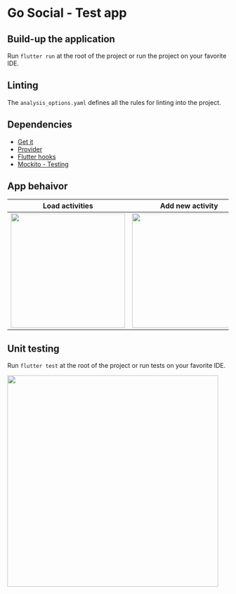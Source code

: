 # Go Social - Test app

## Build-up the application

Run `flutter run` at the root of the project or run the project on your favorite IDE.

## Linting

The `analysis_options.yaml` defines all the rules for linting into the project.

## Dependencies

- [Get it](https://pub.dev/packages/get_it)
- [Provider](https://pub.dev/packages/provider)
- [Flutter hooks](https://pub.dev/packages/flutter_hooks)
- [Mockito - Testing](https://pub.dev/packages/mockito)

## App behaivor

Load activities | Add new activity | Detail Activity | Update Activity
---|---|---|---
<img src="https://user-images.githubusercontent.com/22333076/117590976-951c4280-b0f7-11eb-9010-4e67c4a8086f.gif" width="260"/>|<img src="https://user-images.githubusercontent.com/22333076/117591072-40c59280-b0f8-11eb-9c2f-2875f077fe39.gif" width="260"/> |<img src="https://user-images.githubusercontent.com/22333076/117591086-53d86280-b0f8-11eb-8839-84e0397a3b07.gif" width="260"/> | <img src="https://user-images.githubusercontent.com/22333076/117591196-ec6ee280-b0f8-11eb-9978-a754166cc2ab.gif" width="260"/>



## Unit testing
Run `flutter test` at the root of the project or run tests on your favorite IDE.


<img src="https://user-images.githubusercontent.com/22333076/117590792-b03a8280-b0f6-11eb-9b5d-a5f2d1bdf69d.png" width="480"/>


